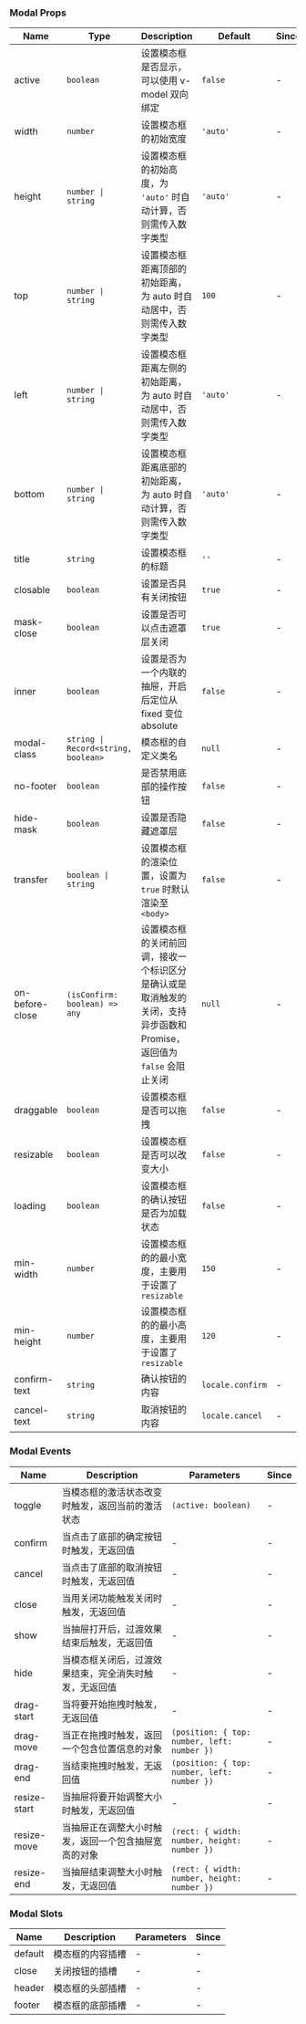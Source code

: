 ### Modal Props

| Name            | Type                                | Description                                                                                                                  | Default           | Since |
| --------------- | ----------------------------------- | --------------------------------------------------------------------------------------------------------------------- | ---------------- | --- |
| active          | `boolean`                           | 设置模态框是否显示，可以使用 v-model 双向绑定                                                                         | `false`          | - |
| width           | `number`                            | 设置模态框的初始宽度                                                                                                  | `'auto'`         | - |
| height          | `number \| string`                  | 设置模态框的初始高度，为 `'auto'` 时自动计算，否则需传入数字类型                                                      | `'auto'`         | - |
| top             | `number \| string`                  | 设置模态框距离顶部的初始距离，为 auto 时自动居中，否则需传入数字类型                                                  | `100`            | - |
| left            | `number \| string`                  | 设置模态框距离左侧的初始距离，为 auto 时自动居中，否则需传入数字类型                                                  | `'auto'`         | - |
| bottom          | `number \| string`                  | 设置模态框距离底部的初始距离，为 auto 时自动计算，否则需传入数字类型                                                  | `'auto'`         | - |
| title           | `string`                            | 设置模态框的标题                                                                                                      | `''`             | - |
| closable        | `boolean`                           | 设置是否具有关闭按钮                                                                                                  | `true`           | - |
| mask-close      | `boolean`                           | 设置是否可以点击遮罩层关闭                                                                                            | `true`           | - |
| inner           | `boolean`                           | 设置是否为一个内联的抽屉，开启后定位从 fixed 变位 absolute                                                            | `false`          | - |
| modal-class     | `string \| Record<string, boolean>` | 模态框的自定义类名                                                                                                    | `null`           | - |
| no-footer       | `boolean`                           | 是否禁用底部的操作按钮                                                                                                | `false`          | - |
| hide-mask       | `boolean`                           | 设置是否隐藏遮罩层                                                                                                    | `false`          | - |
| transfer        | `boolean \| string`                 | 设置模态框的渲染位置，设置为 `true` 时默认渲染至 `<body>`                                                             | `false`          | - |
| on-before-close | `(isConfirm: boolean) => any`       | 设置模态框的关闭前回调，接收一个标识区分是确认或是取消触发的关闭，支持异步函数和 Promise，返回值为 `false` 会阻止关闭 | `null`           | - |
| draggable       | `boolean`                           | 设置模态框是否可以拖拽                                                                                                | `false`          | - |
| resizable       | `boolean`                           | 设置模态框是否可以改变大小                                                                                            | `false`          | - |
| loading         | `boolean`                           | 设置模态框的确认按钮是否为加载状态                                                                                    | `false`          | - |
| min-width       | `number`                            | 设置模态框的的最小宽度，主要用于设置了 `resizable`                                                                    | `150`            | - |
| min-height      | `number`                            | 设置模态框的的最小高度，主要用于设置了 `resizable`                                                                    | `120`            | - |
| confirm-text    | `string`                            | 确认按钮的内容                                                                                                        | `locale.confirm` | - |
| cancel-text     | `string`                            | 取消按钮的内容                                                                                                        | `locale.cancel`  | - |

### Modal Events

| Name         | Description                                                   | Parameters                                        | Since |
| ------------ | ------------------------------------------------------ | ------------------------------------------- | --- |
| toggle       | 当模态框的激活状态改变时触发，返回当前的激活状态       | `(active: boolean)`                         | - |
| confirm           | 当点击了底部的确定按钮时触发，无返回值                 | -                                           | - |
| cancel       | 当点击了底部的取消按钮时触发，无返回值                 | -                                           | - |
| close        | 当用关闭功能触发关闭时触发，无返回值                   | -                                           | - |
| show         | 当抽屉打开后，过渡效果结束后触发，无返回值             | -                                           | - |
| hide         | 当模态框关闭后，过渡效果结束，完全消失时触发，无返回值 | -                                           | - |
| drag-start   | 当将要开始拖拽时触发，无返回值                         | -                                           | - |
| drag-move    | 当正在拖拽时触发，返回一个包含位置信息的对象           | `(position: { top: number, left: number })` | - |
| drag-end     | 当结束拖拽时触发，无返回值                             | `(position: { top: number, left: number })` | - |
| resize-start | 当抽屉将要开始调整大小时触发，无返回值                 | -                                           | - |
| resize-move  | 当抽屉正在调整大小时触发，返回一个包含抽屉宽高的对象   | `(rect: { width: number, height: number })` | - |
| resize-end   | 当抽屉结束调整大小时触发，无返回值                     | `(rect: { width: number, height: number })` | - |

### Modal Slots

| Name    | Description             | Parameters | Since |
| ------- | ---------------- | ---- | --- |
| default | 模态框的内容插槽 | -    | - |
| close   | 关闭按钮的插槽   | -    | - |
| header  | 模态框的头部插槽 | -    | - |
| footer  | 模态框的底部插槽 | -    | - |
